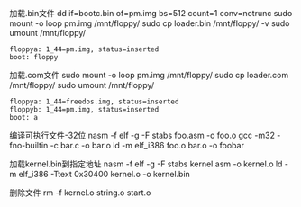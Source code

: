 加载.bin文件
    dd if=bootc.bin of=pm.img bs=512 count=1 conv=notrunc
    sudo mount -o loop pm.img /mnt/floppy/
    sudo cp loader.bin /mnt/floppy/ -v
    sudo umount /mnt/floppy/

    floppya: 1_44=pm.img, status=inserted
    boot: floppy

加载.com文件
    sudo mount -o loop pm.img /mnt/floppy/
    sudo cp loader.com /mnt/floppy/
    sudo umount /mnt/floppy/

    floppya: 1_44=freedos.img, status=inserted
    floppyb: 1_44=pm.img, status=inserted
    boot: a

编译可执行文件-32位
    nasm -f elf -g -F stabs foo.asm -o foo.o
    gcc -m32 -fno-builtin -c bar.c -o bar.o
    ld -m elf_i386 foo.o bar.o -o foobar

加载kernel.bin到指定地址
    nasm -f elf -g -F stabs kernel.asm -o kernel.o
    ld -m elf_i386 -Ttext 0x30400 kernel.o -o kernel.bin

删除文件
    rm -f kernel.o string.o start.o